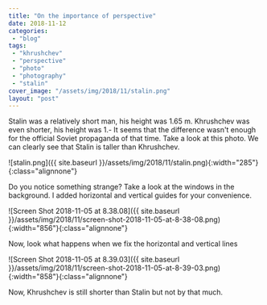 ```yaml
---
title: "On the importance of perspective"
date: 2018-11-12
categories: 
 - "blog"
tags: 
 - "khrushchev"
 - "perspective"
 - "photo"
 - "photography"
 - "stalin"
cover_image: "/assets/img/2018/11/stalin.png"
layout: "post"
---
```


Stalin was a relatively short man, his height was 1.65 m. Khrushchev was even shorter, his height was 1.- It seems that the difference wasn't enough for the official Soviet propaganda of that time. Take a look at this photo. We can clearly see that Stalin is taller than Khrushchev.

![stalin.png]({{ site.baseurl }}/assets/img/2018/11/stalin.png){:width="285"}{:class="alignnone"}

Do you notice something strange? Take a look at the windows in the background. I added horizontal and vertical guides for your convenience.

![Screen Shot 2018-11-05 at 8.38.08]({{ site.baseurl }}/assets/img/2018/11/screen-shot-2018-11-05-at-8-38-08.png){:width="856"}{:class="alignnone"}

Now, look what happens when we fix the horizontal and vertical lines

![Screen Shot 2018-11-05 at 8.39.03]({{ site.baseurl }}/assets/img/2018/11/screen-shot-2018-11-05-at-8-39-03.png){:width="858"}{:class="alignnone"}

Now, Khrushchev is still shorter than Stalin but not by that much.
